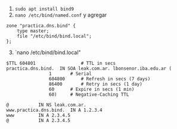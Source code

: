 1. `sudo apt install bind9`
2. `nano /etc/bind/named.conf` y agregar
```
zone "practica.dns.bind" {
	type master;
	file "/etc/bind/bind.local";
};
```
3. `nano /etc/bind/bind.local"
```
$TTL 604801					# TTL in secs
practica.dns.bind.	IN SOA leak.com.ar. lbonsenor.iba.edu.ar (
				1		# Serial
				604800		# Refresh in secs (7 days)
				86400		# Retry in secs (1 day)
				60		# Expire in secs (1 min)
				60)		# Negative-Caching TTL

@			IN NS leak.com.ar.
www.practica.dns.bind.	IN A 1.2.3.4
www			IN A 2.3.4.5
@			IN A 2.3.4.5
```
